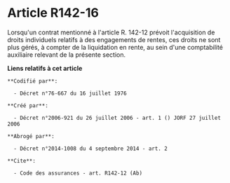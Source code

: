 # Article R142-16

Lorsqu'un contrat mentionné à l'article R. 142-12 prévoit l'acquisition de droits individuels relatifs à des engagements de
rentes, ces droits ne sont plus gérés, à compter de la liquidation en rente, au sein d'une comptabilité auxiliaire relevant
de la présente section.

**Liens relatifs à cet article**

	**Codifié par**:

	  - Décret n°76-667 du 16 juillet 1976

	**Créé par**:

	  - Décret n°2006-921 du 26 juillet 2006 - art. 1 () JORF 27 juillet 2006

	**Abrogé par**:

	  - Décret n°2014-1008 du 4 septembre 2014 - art. 2

	**Cite**:

	  - Code des assurances - art. R142-12 (Ab)
